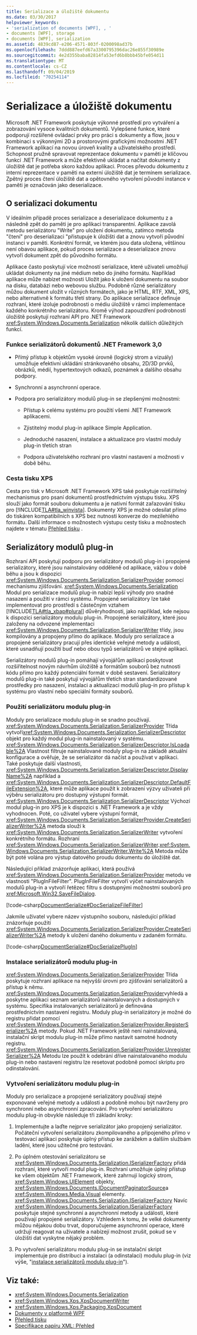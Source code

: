 ```yaml
---
title: Serializace a úložiště dokumentu
ms.date: 03/30/2017
helpviewer_keywords:
- 'serialization of documents [WPF], , '
- documents [WPF], storage
- documents [WPF], serialization
ms.assetid: 4839cd87-e206-4571-803f-0200098ad37b
ms.openlocfilehash: 7ddd887eefd67a3300795396dac26e855f30989e
ms.sourcegitcommit: 4e2d355baba82814fa53efd6b8bbb45bfe054d11
ms.translationtype: MT
ms.contentlocale: cs-CZ
ms.lasthandoff: 09/04/2019
ms.locfileid: "70254114"
---
```

# <a name="document-serialization-and-storage"></a>Serializace a úložiště dokumentu

Microsoft .NET Framework poskytuje výkonné prostředí pro vytváření a zobrazování vysoce kvalitních dokumentů.  Vylepšené funkce, které podporují rozšířené ovládací prvky pro práci s dokumenty a flow, jsou v kombinaci s výkonnými 2D a prostorovými grafickými možnostmi .NET Framework aplikací na novou úroveň kvality a uživatelského prostředí.  Schopnost pružně spravovat reprezentace dokumentu v paměti je klíčovou funkcí .NET Framework a může efektivně ukládat a načítat dokumenty z úložiště dat je potřeba skoro každou aplikaci.  Proces převodu dokumentu z interní reprezentace v paměti na externí úložiště dat je termínem serializace.  Zpětný proces čtení úložiště dat a opětovného vytvoření původní instance v paměti je označován jako deserializace.

<a name="AboutSerialization"></a>

## <a name="about-document-serialization"></a>O serializaci dokumentu

V ideálním případě proces serializace a deserializace dokumentu z a následně zpět do paměti je pro aplikaci transparentní.  Aplikace zavolá metodu serializátoru "Write" pro uložení dokumentu, zatímco metoda "čtení" pro deserializaci "přistupuje k úložišti dat a znovu vytvoří původní instanci v paměti.  Konkrétní formát, ve kterém jsou data uložena, většinou není obavou aplikace, pokud proces serializace a deserializace znovu vytvoří dokument zpět do původního formátu.

Aplikace často poskytují více možností serializace, které uživateli umožňují ukládat dokumenty na jiné médium nebo do jiného formátu.  Například aplikace může nabízet možnosti Uložit jako k uložení dokumentu na soubor na disku, databázi nebo webovou službu.  Podobně různé serializátory můžou dokument uložit v různých formátech, jako je HTML, RTF, XML, XPS, nebo alternativně k formátu třetí strany.  Do aplikace serializace definuje rozhraní, které izoluje podrobnosti o médiu úložiště v rámci implementace každého konkrétního serializátoru.  Kromě výhod zapouzdření podrobností úložiště poskytují rozhraní API pro .NET Framework <xref:System.Windows.Documents.Serialization> několik dalších důležitých funkcí.

### <a name="features-of-net-framework-30-document-serializers"></a>Funkce serializátorů dokumentů .NET Framework 3,0

- Přímý přístup k objektům vysoké úrovně (logický strom a vizuály) umožňuje efektivní ukládání stránkovaného obsahu, 2D/3D prvků, obrázků, médií, hypertextových odkazů, poznámek a dalšího obsahu podpory.

- Synchronní a asynchronní operace.

- Podpora pro serializátory modulů plug-in se zlepšenými možnostmi:

  - Přístup k celému systému pro použití všemi .NET Framework aplikacemi.

  - Zjistitelný modul plug-in aplikace Simple Application.

  - Jednoduché nasazení, instalace a aktualizace pro vlastní moduly plug-in třetích stran

  - Podpora uživatelského rozhraní pro vlastní nastavení a možnosti v době běhu.

### <a name="xps-print-path"></a>Cesta tisku XPS

Cesta pro tisk v Microsoft .NET Framework XPS také poskytuje rozšiřitelný mechanismus pro psaní dokumentů prostřednictvím výstupu tisku.  XPS slouží jako formát souboru dokumentu a je nativní formát zařazování tisku pro [!INCLUDE[TLA#tla_winvista](../../../../includes/tlasharptla-winvista-md.md)].  Dokumenty XPS je možné odesílat přímo do tiskáren kompatibilních s XPS bez nutnosti konverze do mezilehlého formátu.  Další informace o možnostech výstupu cesty tisku a možnostech najdete v tématu [Přehled tisku](printing-overview.md) .

<a name="PluginSerializers"></a>

## <a name="plug-in-serializers"></a>Serializátory modulů plug-in

Rozhraní API poskytují podporu pro serializátory modulů plug-in i propojené serializátory, které jsou nainstalovány odděleně od aplikace, vážou v době běhu a jsou k dispozici <xref:System.Windows.Documents.Serialization.SerializerProvider> pomocí mechanismu zjišťování. <xref:System.Windows.Documents.Serialization>  Modul pro serializace modulů plug-in nabízí lepší výhody pro snadné nasazení a použití v rámci systému.  Propojené serializátory lze také implementovat pro prostředí s částečným vztahem [!INCLUDE[TLA#tla_xbap#plural](../../../../includes/tlasharptla-xbapsharpplural-md.md)] důvěryhodnosti, jako například, kde nejsou k dispozici serializátory modulu plug-in.  Propojené serializátory, které jsou založeny na odvozené implementaci <xref:System.Windows.Documents.Serialization.SerializerWriter> třídy, jsou kompilovány a propojeny přímo do aplikace.  Moduly pro serializace a propojené serializátory pracují přes identické veřejné metody a události, které usnadňují použití buď nebo obou typů serializátorů ve stejné aplikaci.

Serializátory modulů plug-in pomáhají vývojářům aplikací poskytovat rozšiřitelnost novým návrhům úložiště a formátům souborů bez nutnosti kódu přímo pro každý potenciální formát v době sestavení.  Serializátory modulů plug-in také poskytují vývojářům třetích stran standardizované prostředky pro nasazení, instalaci a aktualizaci modulů plug-in pro přístup k systému pro vlastní nebo speciální formáty souborů.

### <a name="using-a-plug-in-serializer"></a>Použití serializátoru modulu plug-in

Moduly pro serializace modulu plug-in se snadno používají.  <xref:System.Windows.Documents.Serialization.SerializerProvider> Třída vytvoří<xref:System.Windows.Documents.Serialization.SerializerDescriptor> objekt pro každý modul plug-in nainstalovaný v systému.  <xref:System.Windows.Documents.Serialization.SerializerDescriptor.IsLoadable%2A> Vlastnost filtruje nainstalované moduly plug-in na základě aktuální konfigurace a ověřuje, že se serializátor dá načíst a používat v aplikaci.  Také poskytuje další vlastnosti, <xref:System.Windows.Documents.Serialization.SerializerDescriptor.DisplayName%2A> například a <xref:System.Windows.Documents.Serialization.SerializerDescriptor.DefaultFileExtension%2A>, které může aplikace použít k zobrazení výzvy uživateli při výběru serializátoru pro dostupný výstupní formát. <xref:System.Windows.Documents.Serialization.SerializerDescriptor>  Výchozí modul plug-in pro XPS je k dispozici s .NET Framework a je vždy vyhodnocen.  Poté, co uživatel vybere výstupní formát, <xref:System.Windows.Documents.Serialization.SerializerProvider.CreateSerializerWriter%2A> metoda slouží k <xref:System.Windows.Documents.Serialization.SerializerWriter> vytvoření konkrétního formátu.  Rozhraní <xref:System.Windows.Documents.Serialization.SerializerWriter>.<xref:System.Windows.Documents.Serialization.SerializerWriter.Write%2A> Metoda může být poté volána pro výstup datového proudu dokumentu do úložiště dat.

Následující příklad znázorňuje aplikaci, která používá <xref:System.Windows.Documents.Serialization.SerializerProvider> metodu ve vlastnosti "PlugInFileFilter".  PlugInFileFilter vytvoří výčet nainstalovaných modulů plug-in a vytvoří řetězec filtru s dostupnými možnostmi souborů pro <xref:Microsoft.Win32.SaveFileDialog>.

[!code-csharp[DocumentSerialize#DocSerializeFileFilter](~/samples/snippets/csharp/VS_Snippets_Wpf/DocumentSerialize/CSharp/ThumbViewer.cs#docserializefilefilter)]

Jakmile uživatel vybere název výstupního souboru, následující příklad znázorňuje použití <xref:System.Windows.Documents.Serialization.SerializerProvider.CreateSerializerWriter%2A> metody k uložení daného dokumentu v zadaném formátu.

[!code-csharp[DocumentSerialize#DocSerializePlugIn](~/samples/snippets/csharp/VS_Snippets_Wpf/DocumentSerialize/CSharp/ThumbViewer.cs#docserializeplugin)]

<a name="InstallingPluginSerializers"></a>

### <a name="installing-plug-in-serializers"></a>Instalace serializátorů modulu plug-in

<xref:System.Windows.Documents.Serialization.SerializerProvider> Třída poskytuje rozhraní aplikace na nejvyšší úrovni pro zjišťování serializátorů a přístup k němu.  <xref:System.Windows.Documents.Serialization.SerializerProvider>vyhledá a poskytne aplikaci seznam serializátorů nainstalovaných a dostupných v systému.  Specifika instalovaných serializátorů je definována prostřednictvím nastavení registru.  Moduly plug-in serializátory je možné do registru přidat pomocí <xref:System.Windows.Documents.Serialization.SerializerProvider.RegisterSerializer%2A> metody. Pokud .NET Framework ještě není nainstalovaná, instalační skript modulu plug-in může přímo nastavit samotné hodnoty registru.  <xref:System.Windows.Documents.Serialization.SerializerProvider.UnregisterSerializer%2A> Metodu lze použít k odebrání dříve nainstalovaného modulu plug-in nebo nastavení registru lze resetovat podobně pomocí skriptu pro odinstalování.

### <a name="creating-a-plug-in-serializer"></a>Vytvoření serializátoru modulu plug-in

Moduly pro serializace a propojené serializátory používají stejné exponované veřejné metody a události a podobně mohou být navrženy pro synchronní nebo asynchronní zpracování.  Pro vytvoření serializátoru modulu plug-in obvykle následuje tři základní kroky:

1. Implementujte a laďte nejprve serializátor jako propojený serializátor.  Počáteční vytvoření serializátoru zkompilovaného a připojeného přímo v testovací aplikaci poskytuje úplný přístup ke zarážekm a dalším službám ladění, které jsou užitečné pro testování.

2. Po úplném otestování serializátoru se <xref:System.Windows.Documents.Serialization.ISerializerFactory> přidá rozhraní, které vytvoří modul plug-in.  Rozhraní umožňuje úplný přístup ke všem objektům .NET Framework, které zahrnují logický strom, <xref:System.Windows.UIElement> objekty, <xref:System.Windows.Documents.IDocumentPaginatorSource>a <xref:System.Windows.Media.Visual> elementy. <xref:System.Windows.Documents.Serialization.ISerializerFactory>  Navíc <xref:System.Windows.Documents.Serialization.ISerializerFactory> poskytuje stejné synchronní a asynchronní metody a události, které používají propojené serializátory.  Vzhledem k tomu, že velké dokumenty můžou nějakou dobu trvat, doporučujeme asynchronní operace, které udržují reagovat na uživatele a nabízejí možnost zrušit, pokud se v úložišti dat vyskytne nějaký problém.

3. Po vytvoření serializátoru modulu plug-in se instalační skript implementuje pro distribuci a instalaci (a odinstalaci) modulu plug-in (viz výše, "[instalace serializátorů modulu plug-in](#InstallingPluginSerializers)").

## <a name="see-also"></a>Viz také:

- <xref:System.Windows.Documents.Serialization>
- <xref:System.Windows.Xps.XpsDocumentWriter>
- <xref:System.Windows.Xps.Packaging.XpsDocument>
- [Dokumenty v platformě WPF](documents-in-wpf.md)
- [Přehled tisku](printing-overview.md)
- [Specifikace papíru XML: Přehled](https://go.microsoft.com/fwlink?LinkID=106246)
